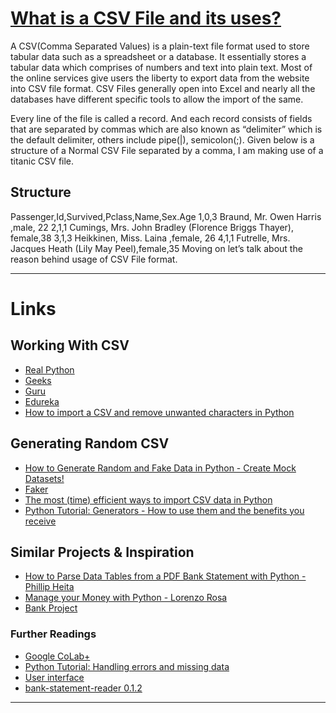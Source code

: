 # [What is a CSV File and its uses?]("https://www.edureka.co/blog/python-csv-files/")


A CSV(Comma Separated Values) is a plain-text file format used to store tabular data such as a spreadsheet or a database. It essentially stores a tabular data which comprises of numbers and text into plain text. Most of the online services give users the liberty to export data from the website into CSV file format. CSV Files generally open into Excel and nearly all the databases have different specific tools to allow the import of the same.

Every line of the file is called a record. And each record consists of fields that are separated by commas which are also known as “delimiter” which is the default delimiter, others include pipe(|), semicolon(;). Given below is a structure of a Normal CSV File separated by a comma, I am making use of a titanic CSV file.

## Structure


Passenger,Id,Survived,Pclass,Name,Sex.Age
1,0,3 Braund, Mr. Owen Harris ,male, 22
2,1,1 Cumings, Mrs. John Bradley (Florence Briggs Thayer), female,38
3,1,3 Heikkinen, Miss. Laina ,female, 26
4,1,1 Futrelle, Mrs. Jacques Heath (Lily May Peel),female,35
Moving on let’s talk about the reason behind usage of CSV File format.


---


# Links 

## Working With CSV


- [Real Python]("https://realpython.com/python-csv/")
- [Geeks]("https://www.geeksforgeeks.org/working-csv-files-python/")
- [Guru]("https://www.guru99.com/python-csv.html")
- [Edureka]("https://www.edureka.co/blog/python-csv-files/")
- [How to import a CSV and remove unwanted characters in Python]("https://www.youtube.com/watch?v=vL_TFRFs3Ps")

## Generating Random CSV


- [How to Generate Random and Fake Data in Python - Create Mock Datasets!]("https://www.youtube.com/watch?v=jSBjRur5dc8")
- [Faker]("https://faker.readthedocs.io/en/master/index.html")
- [The most (time) efficient ways to import CSV data in Python]("https://medium.com/casual-inference/the-most-time-efficient-ways-to-import-csv-data-in-python-cc159b44063d")
- [Python Tutorial: Generators - How to use them and the benefits you receive]("https://www.youtube.com/watch?v=bD05uGo_sVI")


## Similar Projects & Inspiration

- [How to Parse Data Tables from a PDF Bank Statement with Python - Phillip Heita]('https://medium.com/python-in-plain-english/how-to-parse-data-tables-from-a-pdf-bank-statement-with-python-ebc3b8dd8990')
- [Manage your Money with Python - Lorenzo Rosa]("https://towardsdatascience.com/manage-your-money-with-python-707579202203")
- [Bank Project]("https://projectworlds.in/tag/bank-management-system-project-in-python-using-csv/")


### Further Readings

- [Google CoLab]("https://colab.research.google.com/)[+]("https://www.youtube.com/watch?v=uEFsQkhrAOA")
- [Python Tutorial: Handling errors and missing data]("https://www.youtube.com/watch?v=ieUHQzSrpUI")
- [User interface]("https://pypi.org/project/PyQt6/")
- [bank-statement-reader 0.1.2]("https://pypi.org/project/bank-statement-reader/")

---